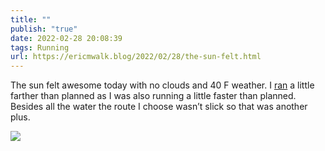 ```yaml
---
title: ""
publish: "true"
date: 2022-02-28 20:08:39
tags: Running
url: https://ericmwalk.blog/2022/02/28/the-sun-felt.html
---
```


The sun felt awesome today with no clouds and 40 F weather. I [ran](http://www.strava.com/activities/6753263717) a little farther than planned as I was also running a little faster than planned. Besides all the water the route I choose wasn’t slick so that was another plus.


![](https://ericmwalk.blog/uploads/2022/61097c1539.jpg)